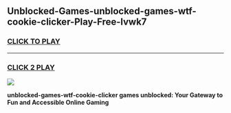 
## Unblocked-Games-unblocked-games-wtf-cookie-clicker-Play-Free-lvwk7
<h3>
<a href="https://premium76.site?title=unblocked-games-wtf-cookie-clicker&ref=17A">CLICK TO PLAY</a></h3>
<hr>

<h3>
<a href="https://premium76.site?title=unblocked-games-wtf-cookie-clicker&ref=17A">CLICK 2 PLAY</a>
  
</h3>

<a href="https://premium76.site?title=unblocked-games-wtf-cookie-clicker&ref=17A"><img src="https://clearcache.store/games.png"></a>


**unblocked-games-wtf-cookie-clicker games unblocked: Your Gateway to Fun and Accessible Online Gaming**
